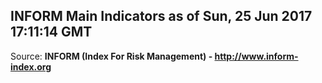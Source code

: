 ## INFORM Main Indicators as of Sun, 25 Jun 2017 17:11:14 GMT

Source: **INFORM (Index For Risk Management) - http://www.inform-index.org**